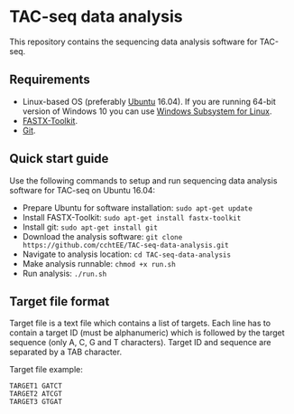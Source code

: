 # TAC-seq data analysis

This repository contains the sequencing data analysis software for TAC-seq.

## Requirements
* Linux-based OS (preferably [Ubuntu](https://www.ubuntu.com/desktop) 16.04). If you are running 64-bit version of Windows 10 you can use [Windows Subsystem for Linux](https://docs.microsoft.com/en-us/windows/wsl/install-win10).
* [FASTX-Toolkit](https://github.com/agordon/fastx_toolkit).
* [Git](https://git-scm.com/).
## Quick start guide
Use the following commands to setup and run sequencing data analysis software for TAC-seq on Ubuntu 16.04:
* Prepare Ubuntu for software installation: `sudo apt-get update`
* Install FASTX-Toolkit: `sudo apt-get install fastx-toolkit`
* Install git: `sudo apt-get install git`
* Download the analysis software: `git clone https://github.com/cchtEE/TAC-seq-data-analysis.git`
* Navigate to analysis location: `cd TAC-seq-data-analysis`
* Make analysis runnable: `chmod +x run.sh`
* Run analysis: `./run.sh`

## Target file format
Target file is a text file which contains a list of targets. Each line has to contain a target ID (must be alphanumeric) which is followed by the target sequence (only A, C, G and T characters). Target ID and sequence are separated by a TAB character.

Target file example:

    TARGET1 GATCT
    TARGET2 ATCGT
    TARGET3 GTGAT
    
